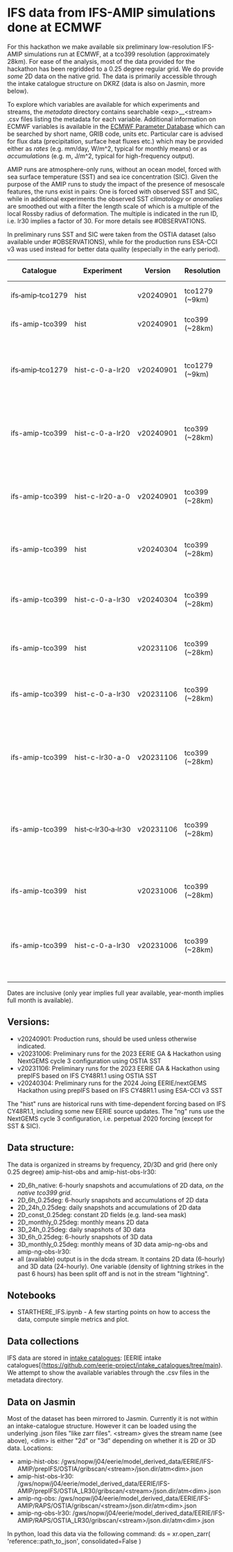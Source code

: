 # IFS data from IFS-AMIP simulations done at ECMWF

For this hackathon we make available six preliminary low-resolution IFS-AMIP simulations run at ECMWF, at a tco399 resolution (approximately 28km). For ease of the analysis, most of the data provided for the hackathon has been regridded to a 0.25 degree regular grid. We do provide *some* 2D data on the native grid. The data is primarily accessible through the intake catalogue structure on DKRZ (data is also on Jasmin, more below).

To explore which variables are available for which experiments and streams, the *metadata* directory contains searchable \<exp\>__\<stream\> .csv files listing the metadata for each variable. Additional information on ECMWF variables is available in the [ECMWF Parameter Database](https://codes.ecmwf.int/grib/param-db/) which can be searched by short name, GRIB code, units etc. Particular care is advised for flux data (precipitation, surface heat fluxes etc.) which may be provided either as *rates* (e.g. mm/day, W/m^2, typical for monthly means) or as *accumulations* (e.g. m, J/m^2, typical for high-frequency output).

AMIP runs are atmosphere-only runs, without an ocean model, forced with sea surface temperature (SST) and sea ice concentration (SIC).
Given the purpose of the AMIP runs to study the impact of the presence of mesoscale features, the runs exist in pairs: One is forced with observed SST and SIC, while in additional experiments the observed SST *climatology* or *anomalies* are smoothed out with a filter the length scale of which is a multiple of the local Rossby radius of deformation. The multiple is indicated in the run ID, i.e. lr30 implies a factor of 30. For more details see #OBSERVATIONS.

In preliminary runs SST and SIC were taken from the OSTIA dataset (also available under #OBSERVATIONS), while for the production runs ESA-CCI v3 was used instead for better data quality (especially in the early period).

| Catalogue | Experiment | Version | Resolution | Expver | Runname (deprecated)  | Date Range  |  SST      |
|-----------|------------|---------|------------|--------|-----------------------|-------------|-----------|
| ifs&#8209;amip&#8209;tco1279 | hist | v20240901 | tco1279 (~9km) | 0001 | -- | 1980 - 2023 | ESA-CCI v3 |
| ifs-amip-tco399 | hist | v20240901 | tco399 (~28km) | 0002 | -- | 1980 - 2023 | ESA-CCI v3 |
| ifs&#8209;amip&#8209;tco1279 | hist-c-0-a-lr20 | v20240901 | tco1279 (~9km) | 0003 | -- | 1980 - 2023 | ESA-CCI v3, anomalies smoothed with 20 x Rossby radius |
| ifs-amip-tco399 | hist-c-0-a-lr20 | v20240901 | tco399 (~28km) | 0004 | -- | 1980 - 2023 | ESA-CCI v3, anomalies smoothed with 20 x Rossby radius |
| ifs-amip-tco399 | hist-c-lr20-a-0 | v20240901 | tco399 (~28km) | 0006 | -- | 1980 - 2023 | ESA-CCI v3, climatology smoothed with 20 x Rossby radius |
||
| ifs-amip-tco399 | hist | v20240304 | tco399 (~28km) | iabh | amip-hist-esav3      | 2020 - 2021-09 | unfiltered OSTIA SST
| ifs-amip-tco399 | hist-c-0-a-lr30 | v20240304 | tco399 (~28km) | iaou | amip-hist-esav3-c-0-a-lr30 | 2020 | OSTIA SST, with daily *anomalies* smoothed with 30 x Rossby radius
||
| ifs-amip-tco399 | hist | v20231106 | tco399 (~28km) | i6ps | amip-hist-obs      | 2010 - 2020 | unfiltered OSTIA SST
| ifs-amip-tco399 | hist-c-0-a-lr30 | v20231106 | tco399 (~28km) | i6pt | amip-hist-obs-lr30 | 2010 - 2020 | OSTIA SST, with daily *anomalies* smoothed with 30 x Rossby radius
| ifs-amip-tco399 | hist-c-lr30-a-0 | v20231106 | tco399 (~28km) | i7j7 | amip-hist-obs-c-lr30-a-0.atmos.gr025      | 2010 - 2020 | OSTIA SST, with daily *climatology* smoothed with 30 x Rossby radius
| ifs-amip-tco399 | hist&#8209;c&#8209;lr30&#8209;a&#8209;lr30 | v20231106 | tco399 (~28km) | i7j8 | amip-hist-obs-c-lr30-a-lr30.atmos.gr025 | 2010 - 2020 | OSTIA SST, with both *climatology* and *anomalies* smoothed with 30 x Rossby radius
||
| ifs-amip-tco399 | hist | v20231006 | tco399 (~28km) | -- | amip-ng-obs        | 2020-01-20 - 2021 | unfiltered OSTIA SST
| ifs-amip-tco399 | hist-c-0-a-lr30 | v20231006 | tco399 (~28km) | -- | amip-ng-obs-lr30   | 2020-01-20 - 2021 | OSTIA, with daily SST *anomalies* smoothed with 30 x Rossby radius

Dates are inclusive (only year implies full year available, year-month implies full month is available).

## Versions:
* v20240901: Production runs, should be used unless otherwise indicated.
* v20231006: Preliminary runs for the 2023 EERIE GA & Hackathon using NextGEMS cycle 3 configuration using OSTIA SST
* v20231106: Preliminary runs for the 2023 EERIE GA & Hackathon using prepIFS based on IFS CY48R1.1 using OSTIA SST
* v20240304: Preliminary runs for the 2024 Joing EERIE/nextGEMS Hackathon using prepIFS based on IFS CY48R1.1 using ESA-CCI v3 SST

The "hist" runs are historical runs with time-dependent forcing based on IFS CY48R1.1, including some new EERIE source updates.
The "ng" runs use the NextGEMS cycle 3 configuration, i.e. perpetual 2020 forcing (except for SST & SIC).

## Data structure:
The data is organized in streams by frequency, 2D/3D and grid (here only 0.25 degree) 
amip-hist-obs and amip-hist-obs-lr30:
* 2D_6h_native: 6-hourly snapshots and accumulations of 2D data, *on the native tco399 grid*.
* 2D_6h_0.25deg: 6-hourly snapshots and accumulations of 2D data
* 2D_24h_0.25deg: daily snapshots and accumulations of 2D data
* 2D_const_0.25deg: constant 2D fields (e.g. land-sea mask)
* 2D_monthly_0.25deg: monthly means 2D data
* 3D_24h_0.25deg: daily snapshots of 3D data
* 3D_6h_0.25deg: 6-hourly snapshots of 3D data
* 3D_monthly_0.25deg: monthly means of 3D data
amip-ng-obs and amip-ng-obs-lr30:
* all (available) output is in the dcda stream. It contains 2D data (6-hourly) and 3D data (24-hourly). One variable (density of lightning strikes in the past 6 hours) has been split off and is not in the stream "lightning".

## Notebooks

* STARTHERE_IFS.ipynb - A few starting points on how to access the data, compute simple metrics and plot.

## Data collections

IFS data are stored in [intake catalogues](https://intake.readthedocs.io/en/latest/catalog.html): [EERIE intake catalogues[(https://github.com/eerie-project/intake_catalogues/tree/main). We attempt to show the available variables through the .csv files in the metadata directory.

## Data on Jasmin
Most of the dataset has been mirrored to Jasmin. Currently it is not within an intake-catalogue structure. However it can be loaded using the underlying .json files "like zarr files".
\<stream\> gives the stream name (see above), \<dim\> is either "2d" or "3d" depending on whether it is 2D or 3D data.
Locations:
* amip-hist-obs: /gws/nopw/j04/eerie/model_derived_data/EERIE/IFS-AMIP/prepIFS/OSTIA/gribscan/\<stream\>/json.dir/atm\<dim\>.json
* amip-hist-obs-lr30: /gws/nopw/j04/eerie/model_derived_data/EERIE/IFS-AMIP/prepIFS/OSTIA_LR30/gribscan/\<stream\>/json.dir/atm\<dim\>.json
* amip-ng-obs: /gws/nopw/j04/eerie/model_derived_data/EERIE/IFS-AMIP/RAPS/OSTIA/gribscan/\<stream\>/json.dir/atm\<dim>.json
* amip-ng-obs-lr30: /gws/nopw/j04/eerie/model_derived_data/EERIE/IFS-AMIP/RAPS/OSTIA_LR30/gribscan/\<stream\>/json.dir/atm\<dim>.json

In python, load this data via the following command:
ds = xr.open_zarr(
    'reference::path_to_json',
    consolidated=False
)
